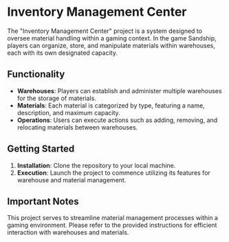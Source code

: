 # Inventory Management Center

The "Inventory Management Center" project is a system designed to oversee material handling within a gaming context. In the game Sandship, players can organize, store, and manipulate materials within warehouses, each with its own designated capacity.

## Functionality

- **Warehouses**: Players can establish and administer multiple warehouses for the storage of materials.
- **Materials**: Each material is categorized by type, featuring a name, description, and maximum capacity.
- **Operations**: Users can execute actions such as adding, removing, and relocating materials between warehouses.

## Getting Started

1. **Installation**: Clone the repository to your local machine.
2. **Execution**: Launch the project to commence utilizing its features for warehouse and material management.

## Important Notes

This project serves to streamline material management processes within a gaming environment. Please refer to the provided instructions for efficient interaction with warehouses and materials.
